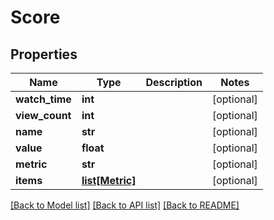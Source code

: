 # Score

## Properties
Name | Type | Description | Notes
------------ | ------------- | ------------- | -------------
**watch_time** | **int** |  | [optional]
**view_count** | **int** |  | [optional]
**name** | **str** |  | [optional]
**value** | **float** |  | [optional]
**metric** | **str** |  | [optional]
**items** | [**list[Metric]**](Metric.md) |  | [optional]

[[Back to Model list]](../README.md#documentation-for-models) [[Back to API list]](../README.md#documentation-for-api-endpoints) [[Back to README]](../README.md)


